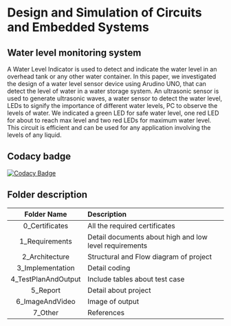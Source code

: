 # Design and Simulation of Circuits and Embedded Systems

 ## Water level monitoring system
 
   A Water Level Indicator is used to detect and indicate the water level in an overhead tank or any other water container. In this paper,
   we investigated the design of a water level sensor device using Arudino UNO, that can detect the level of water in a water storage system.
   An ultrasonic sensor is used to generate ultrasonic waves, a water sensor to detect the water level, LEDs to signify the importance of different
   water levels, PC to observe the levels of water. We indicated a green LED for safe water level, one red LED for about to reach max level and two red 
   LEDs for maximum water level. This circuit is efficient and can be used for any application involving the levels of any liquid.
    
## Codacy badge

[![Codacy Badge](https://app.codacy.com/project/badge/Grade/11c677024cb94397a20ba143a5f0afd3)](https://www.codacy.com/gh/sumeet2908/M2-EmbSys/dashboard?utm_source=github.com&amp;utm_medium=referral&amp;utm_content=sumeet2908/M2-EmbSys&amp;utm_campaign=Badge_Grade)

## Folder description

| Folder Name           | Description
|:---------------------:|:--------------------------
|  0_Certificates       | All the required certificates
|  1_Requirements       |   Detail documents about high and low level requirements
|  2_Architecture       |  Structural and Flow  diagram of project
|  3_Implementation     |  Detail coding
|  4_TestPlanAndOutput  |  Include tables about test case
|  5_Report             |  Detail about project
|  6_ImageAndVideo      |  Image of output
|  7_Other              |   References
